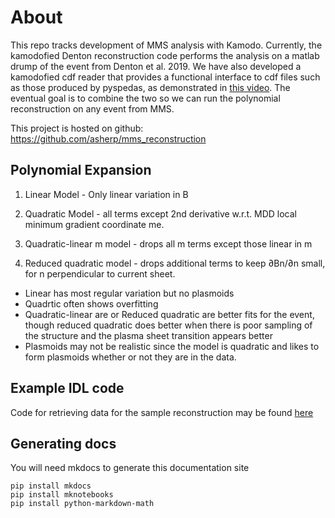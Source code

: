 # About

This repo tracks development of MMS analysis with Kamodo. Currently, the kamodofied Denton reconstruction code performs
the analysis on a matlab drump of the event from Denton et al. 2019. We have also developed a kamodofied cdf
reader that provides a functional interface to cdf files such as those produced by pyspedas, as demonstrated
in [this video](https://www.youtube.com/watch?v=g5Ftm0H_7yc). The eventual goal is to combine the two
so we can run the polynomial reconstruction on any event from MMS.

This project is hosted on github: https://github.com/asherp/mms_reconstruction

## Polynomial Expansion

1. Linear Model - Only linear variation in B

2. Quadratic Model - all terms except 2nd derivative w.r.t. MDD local minimum gradient coordinate me.

3. Quadratic-linear m model - drops all m terms except those linear in m

4. Reduced quadratic model - drops additional terms to keep ∂Bn/∂n small, for n perpendicular to current sheet.


* Linear has most regular variation but no plasmoids
* Quadrtic often shows overfitting
* Quadratic-linear are or Reduced quadratic are better fits for the event, though reduced quadratic does better when there is poor sampling of the structure and the plasma sheet transition appears better
* Plasmoids may not be realistic since the model is quadratic and likes to form plasmoids whether or not they are in the data.

## Example IDL code

Code for retrieving data for the sample reconstruction may be found [here](https://github.com/asherp/mms_reconstruction/tree/master/Example_IDL_code)

## Generating docs

You will need mkdocs to generate this documentation site

	pip install mkdocs
	pip install mknotebooks
	pip install python-markdown-math